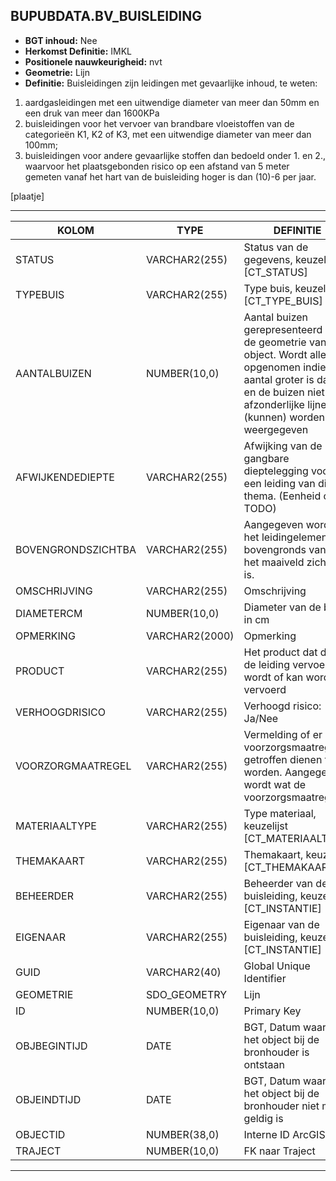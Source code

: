 ﻿## BUPUBDATA.BV_BUISLEIDING


* __BGT inhoud:__ Nee
* __Herkomst Definitie:__ IMKL
* __Positionele nauwkeurigheid:__ nvt
* __Geometrie:__ Lijn
* __Definitie:__ Buisleidingen zijn leidingen met gevaarlijke inhoud, te weten:
1. aardgasleidingen met een uitwendige diameter van meer dan 50mm en een druk van meer dan 1600KPa
2. buisleidingen voor het vervoer van brandbare vloeistoffen van de categorieën K1, K2 of K3, met een uitwendige diameter van meer dan 100mm;
3. buisleidingen voor andere gevaarlijke stoffen dan bedoeld onder 1. en 2., waarvoor het plaatsgebonden risico op een afstand van 5 meter gemeten vanaf het hart van de buisleiding hoger is dan (10)-6 per jaar.

[plaatje]

***

|KOLOM                           	|TYPE          	|DEFINITIE|
|------                          	|----          	|-----    |
|STATUS                          	|VARCHAR2(255) 	|Status van de gegevens, keuzelijst [CT_STATUS]|
|TYPEBUIS                        	|VARCHAR2(255) 	|Type buis, keuzelijst [CT_TYPE_BUIS]|
|AANTALBUIZEN                    	|NUMBER(10,0)  	|Aantal buizen gerepresenteerd door de geometrie van dit object. Wordt alleen opgenomen indien het aantal groter is dan 1 en de buizen niet als afzonderlijke lijnen (kunnen) worden weergegeven|
|AFWIJKENDEDIEPTE                	|VARCHAR2(255) 	|Afwijking van de gangbare dieptelegging voor een leiding van dit thema. (Eenheid cm? TODO)|
|BOVENGRONDSZICHTBA              	|VARCHAR2(255) 	|Aangegeven wordt of het leidingelement bovengronds vanaf het maaiveld zichtbaar is.|
|OMSCHRIJVING                    	|VARCHAR2(255) 	|Omschrijving|
|DIAMETERCM                      	|NUMBER(10,0)  	|Diameter van de buis in cm|
|OPMERKING                       	|VARCHAR2(2000)	|Opmerking|
|PRODUCT                         	|VARCHAR2(255) 	|Het product dat door de leiding vervoerd wordt of kan worden vervoerd|
|VERHOOGDRISICO                  	|VARCHAR2(255) 	|Verhoogd risico: Ja/Nee|
|VOORZORGMAATREGEL               	|VARCHAR2(255) 	|Vermelding of er voorzorgsmaatregelen getroffen dienen te worden. Aangegeven wordt wat de voorzorgsmaatregel is|
|MATERIAALTYPE                   	|VARCHAR2(255)  |Type materiaal, keuzelijst [CT_MATERIAALTYPE]|
|THEMAKAART                      	|VARCHAR2(255) 	|Themakaart, keuzelijst [CT_THEMAKAART]|
|BEHEERDER                       	|VARCHAR2(255) 	|Beheerder van de buisleiding, keuzelijst [CT_INSTANTIE]|
|EIGENAAR                        	|VARCHAR2(255) 	|Eigenaar van de buisleiding, keuzelijst [CT_INSTANTIE]|
|GUID                            	|VARCHAR2(40)  	|Global Unique Identifier|
|GEOMETRIE                       	|SDO_GEOMETRY  	|Lijn|
|ID                              	|NUMBER(10,0)  	|Primary Key|
|OBJBEGINTIJD                    	|DATE          	|BGT, Datum waarop het object bij de bronhouder is ontstaan|
|OBJEINDTIJD                     	|DATE          	|BGT, Datum waarop het object bij de bronhouder niet meer geldig is|
|OBJECTID                        	|NUMBER(38,0)   |Interne ID ArcGIS|
|TRAJECT                         	|NUMBER(10,0)  	|FK naar Traject|

***
